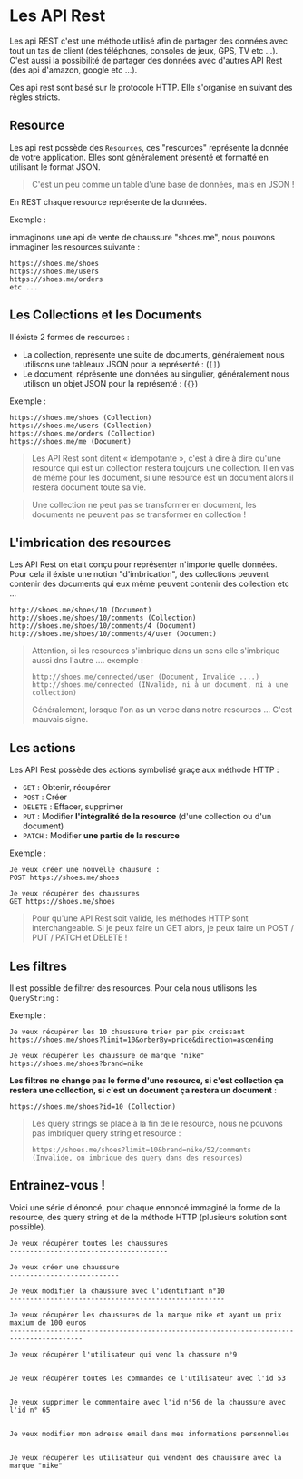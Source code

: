 # Les API Rest

Les api REST c'est une méthode utilisé afin de partager des données avec tout un tas de client (des téléphones, consoles de jeux, GPS, TV etc ...). C'est aussi la possibilité de partager des données avec d'autres API Rest (des api d'amazon, google etc ...).

Ces api rest sont basé sur le protocole HTTP. Elle s'organise en suivant des règles stricts.

## Resource

Les api rest possède des `Resources`, ces "resources" représente la donnée de votre application. Elles sont généralement présenté et formatté en utilisant le format JSON.

> C'est un peu comme un table d'une base de données, mais en JSON !

En REST chaque resource représente de la données.

Exemple :

immaginons une api de vente de chaussure "shoes.me", nous pouvons immaginer les resources suivante :

```
https://shoes.me/shoes
https://shoes.me/users
https://shoes.me/orders
etc ...
```

## Les Collections et les Documents

Il éxiste 2 formes de resources :

- La collection, représente une suite de documents, généralement nous utilisons une tableaux JSON pour la représenté : (`[]`)
- Le document, réprésente une données au singulier, généralement nous utilison un objet JSON pour la représenté : (`{}`)

Exemple :

```
https://shoes.me/shoes (Collection)
https://shoes.me/users (Collection)
https://shoes.me/orders (Collection)
https://shoes.me/me (Document)
```

> Les API Rest sont ditent « idempotante », c'est à dire à dire qu'une resource qui est un collection restera toujours une collection. Il en vas de même pour les document, si une resource est un document alors il restera document toute sa vie.

> Une collection ne peut pas se transformer en document, les documents ne peuvent pas se transformer en collection !

## L'imbrication des resources

Les API Rest on était conçu pour représenter n'importe quelle données. Pour cela il éxiste une notion "d'imbrication", des collections peuvent contenir des documents qui eux même peuvent contenir des collection etc ...

```
http://shoes.me/shoes/10 (Document)
http://shoes.me/shoes/10/comments (Collection)
http://shoes.me/shoes/10/comments/4 (Document)
http://shoes.me/shoes/10/comments/4/user (Document)
```

> Attention, si les resources s'imbrique dans un sens elle s'imbrique aussi dns l'autre .... exemple :
>
> ```
> http://shoes.me/connected/user (Document, Invalide ....)
> http://shoes.me/connected (INvalide, ni à un document, ni à une collection)
> ```
>
> Généralement, lorsque l'on as un verbe dans notre resources ... C'est mauvais signe.

## Les actions

Les API Rest possède des actions symbolisé graçe aux méthode HTTP :

- `GET` : Obtenir, récupérer
- `POST` : Créer
- `DELETE` : Effacer, supprimer
- `PUT` : Modifier **l'intégralité de la resource** (d'une collection ou d'un document)
- `PATCH` : Modifier **une partie de la resource**

Exemple :

```
Je veux créer une nouvelle chausure :
POST https://shoes.me/shoes

Je veux récupérer des chaussures
GET https://shoes.me/shoes
```

> Pour qu'une API Rest soit valide, les méthodes HTTP sont interchangeable. Si je peux faire un GET alors, je peux faire un POST / PUT / PATCH et DELETE !

## Les filtres

Il est possible de filtrer des resources. Pour cela nous utilisons les `QueryString` :

Exemple :

```
Je veux récupérer les 10 chaussure trier par pix croissant
https://shoes.me/shoes?limit=10&orberBy=price&direction=ascending

Je veux récupérer les chaussure de marque "nike"
https://shoes.me/shoes?brand=nike
```

**Les filtres ne change pas le forme d'une resource, si c'est collection ça restera une collection, si c'est un document ça restera un document** :

```
https://shoes.me/shoes?id=10 (Collection)
```

> Les query strings se place à la fin de le resource, nous ne pouvons pas imbriquer query string et resource :
>
> ```
> https://shoes.me/shoes?limit=10&brand=nike/52/comments (Invalide, on imbrique des query dans des resources)
> ```

## Entrainez-vous !

Voici une série d'énoncé, pour chaque ennoncé immaginé la forme de la resource, des query string et de la méthode HTTP (plusieurs solution sont possible).

```
Je veux récupérer toutes les chaussures
---------------------------------------

Je veux créer une chaussure
---------------------------

Je veux modifier la chaussure avec l'identifiant n°10
-----------------------------------------------------

Je veux récupérer les chaussures de la marque nike et ayant un prix maxium de 100 euros
----------------------------------------------------------------------------------------

Je veux récupérer l'utilisateur qui vend la chassure n°9


Je veux récupérer toutes les commandes de l'utilisateur avec l'id 53


Je veux supprimer le commentaire avec l'id n°56 de la chaussure avec l'id n° 65


Je veux modifier mon adresse email dans mes informations personnelles


Je veux récupérer les utilisateur qui vendent des chaussure avec la marque "nike"

```
